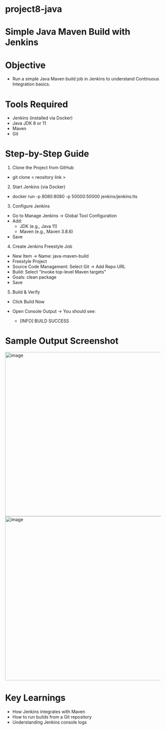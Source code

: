 # project8-java

# Simple Java Maven Build with Jenkins

# Objective

- Run a simple Java Maven build job in Jenkins to understand Continuous Integration basics.

# Tools Required

- Jenkins (installed via Docker)
- Java JDK 8 or 11
- Maven
- Git

# Step-by-Step Guide

1. Clone the Project from GitHub

 - git clone < reository link >

2. Start Jenkins (via Docker)

- docker run -p 8080:8080 -p 50000:50000 jenkins/jenkins:lts

3. Configure Jenkins

- Go to Manage Jenkins → Global Tool Configuration
- Add:
  - JDK (e.g., Java 11)
  - Maven (e.g., Maven 3.8.6)
- Save

4. Create Jenkins Freestyle Job

- New Item → Name: java-maven-build
- Freestyle Project
- Source Code Management: Select Git → Add Repo URL
- Build: Select "Invoke top-level Maven targets"
- Goals: clean package
- Save

5. Build & Verify
 
- Click Build Now
- Open Console Output → You should see:

  - [INFO] BUILD SUCCESS

# Sample Output Screenshot

<img width="940" height="529" alt="image" src="https://github.com/user-attachments/assets/8fd9736a-5b82-46e4-8f93-cf96fab9683b" />

<img width="940" height="529" alt="image" src="https://github.com/user-attachments/assets/c348a998-1c5d-4e66-b08c-f1d42fade068" />


# Key Learnings

- How Jenkins integrates with Maven
- How to run builds from a Git repository
- Understanding Jenkins console logs
